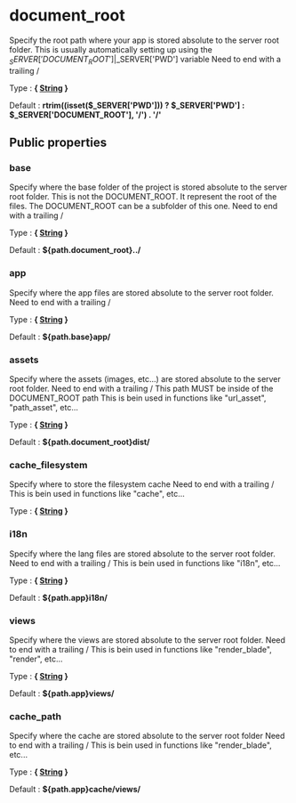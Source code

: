 # document_root

Specify the root path where your app is stored absolute to the server root folder.
This is usually automatically setting up using the $_SERVER['DOCUMENT_ROOT']|$_SERVER['PWD'] variable
Need to end with a trailing /

Type : **{ [String](http://php.net/manual/en/language.types.string.php) }**

Default : **rtrim((isset($_SERVER['PWD'])) ? $_SERVER['PWD'] : $_SERVER['DOCUMENT_ROOT'], '/') . '/'**



## Public properties


### base

Specify where the base folder of the project is stored absolute to the server root folder.
This is not the DOCUMENT_ROOT. It represent the root of the files. The DOCUMENT_ROOT can be a subfolder of this one.
Need to end with a trailing /

Type : **{ [String](http://php.net/manual/en/language.types.string.php) }**

Default : **${path.document_root}../**


### app

Specify where the app files are stored absolute to the server root folder.
Need to end with a trailing /

Type : **{ [String](http://php.net/manual/en/language.types.string.php) }**

Default : **${path.base}app/**


### assets

Specify where the assets (images, etc...) are stored absolute to the server root folder.
Need to end with a trailing /
This path MUST be inside of the DOCUMENT_ROOT path
This is bein used in functions like "url_asset", "path_asset", etc...

Type : **{ [String](http://php.net/manual/en/language.types.string.php) }**

Default : **${path.document_root}dist/**


### cache_filesystem

Specify where to store the filesystem cache
Need to end with a trailing /
This is bein used in functions like "cache", etc...

Type : **{ [String](http://php.net/manual/en/language.types.string.php) }**


### i18n

Specify where the lang files are stored absolute to the server root folder.
Need to end with a trailing /
This is bein used in functions like "i18n", etc...

Type : **{ [String](http://php.net/manual/en/language.types.string.php) }**

Default : **${path.app}i18n/**


### views

Specify where the views are stored absolute to the server root folder.
Need to end with a trailing /
This is bein used in functions like "render_blade", "render", etc...

Type : **{ [String](http://php.net/manual/en/language.types.string.php) }**

Default : **${path.app}views/**


### cache_path

Specify where the cache are stored absolute to the server root folder
Need to end with a trailing /
This is bein used in functions like "render_blade", etc...

Type : **{ [String](http://php.net/manual/en/language.types.string.php) }**

Default : **${path.app}cache/views/**